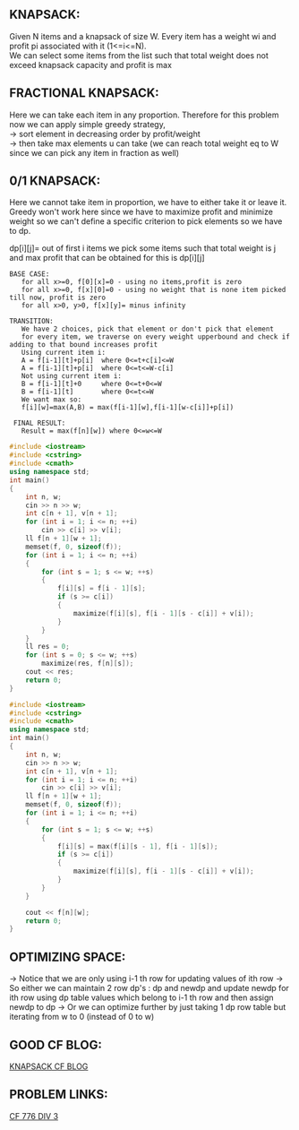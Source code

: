 **KNAPSACK:**
--
Given N items and a knapsack of size W. Every item has a weight wi and profit pi associated with it (1<=i<=N).\
We can select some items from the list such that total weight does not exceed knapsack capacity and profit is max

**FRACTIONAL KNAPSACK:**
-- 
Here we can take each item in any proportion. Therefore for this problem now we can apply simple greedy strategy,\
-> sort element in decreasing order by profit/weight \
-> then take max elements u can take (we can reach total weight eq to W since we can pick any item in fraction as well)

**0/1 KNAPSACK:**
--
Here we cannot take item in proportion, we have to either take it or leave it. \
Greedy won't work here since we have to maximize profit and minimize weight so we can't define a specific criterion to pick elements so we have to dp.

dp[i][j]= out of first i items we pick some items such that total weight is j and max profit that can be obtained for this is dp[i][j]

```
BASE CASE:
   for all x>=0, f[0][x]=0 - using no items,profit is zero
   for all x>=0, f[x][0]=0 - using no weight that is none item picked till now, profit is zero
   for all x>0, y>0, f[x][y]= minus infinity
   
TRANSITION:
   We have 2 choices, pick that element or don't pick that element
   for every item, we traverse on every weight upperbound and check if adding to that bound increases profit
   Using current item i:
   A = f[i-1][t]+p[i]  where 0<=t+c[i]<=W
   A = f[i-1][t]+p[i]  where 0<=t<=W-c[i]
   Not using current item i:
   B = f[i-1][t]+0     where 0<=t+0<=W
   B = f[i-1][t]       where 0<=t<=W
   We want max so:
   f[i][w]=max(A,B) = max(f[i-1][w],f[i-1][w-c[i]]+p[i])
   
 FINAL RESULT:
   Result = max(f[n][w]) where 0<=w<=W
 ```
```cpp
#include <iostream>
#include <cstring>
#include <cmath>
using namespace std;
int main()
{
    int n, w;
    cin >> n >> w;
    int c[n + 1], v[n + 1];
    for (int i = 1; i <= n; ++i)
        cin >> c[i] >> v[i];
    ll f[n + 1][w + 1];
    memset(f, 0, sizeof(f));
    for (int i = 1; i <= n; ++i)
    {
        for (int s = 1; s <= w; ++s)
        {
            f[i][s] = f[i - 1][s];
            if (s >= c[i])
            {
                maximize(f[i][s], f[i - 1][s - c[i]] + v[i]);
            }
        }
    }
    ll res = 0;
    for (int s = 0; s <= w; ++s)
        maximize(res, f[n][s]);
    cout << res;
    return 0;
}
```

```cpp
#include <iostream>
#include <cstring>
#include <cmath>
using namespace std;
int main()
{
    int n, w;
    cin >> n >> w;
    int c[n + 1], v[n + 1];
    for (int i = 1; i <= n; ++i)
        cin >> c[i] >> v[i];
    ll f[n + 1][w + 1];
    memset(f, 0, sizeof(f));
    for (int i = 1; i <= n; ++i)
    {
        for (int s = 1; s <= w; ++s)
        {
            f[i][s] = max(f[i][s - 1], f[i - 1][s]);
            if (s >= c[i])
            {
                maximize(f[i][s], f[i - 1][s - c[i]] + v[i]);
            }
        }
    }

    cout << f[n][w];
    return 0;
}
```

**OPTIMIZING SPACE:**
--
-> Notice that we are only using i-1 th row for updating values of ith row
-> So either we can maintain 2 row dp's : dp and newdp and update newdp for ith row using dp table values which belong to i-1 th row and then assign newdp to dp
-> Or we can optimize further by just taking 1 dp row table but iterating from w to 0 (instead of 0 to w) 


**GOOD CF BLOG:**
---
[KNAPSACK CF BLOG](https://codeforces.com/blog/entry/88660)

**PROBLEM LINKS:**
--

[CF 776 DIV 3](https://codeforces.com/contest/1650/problem/F) 


   
